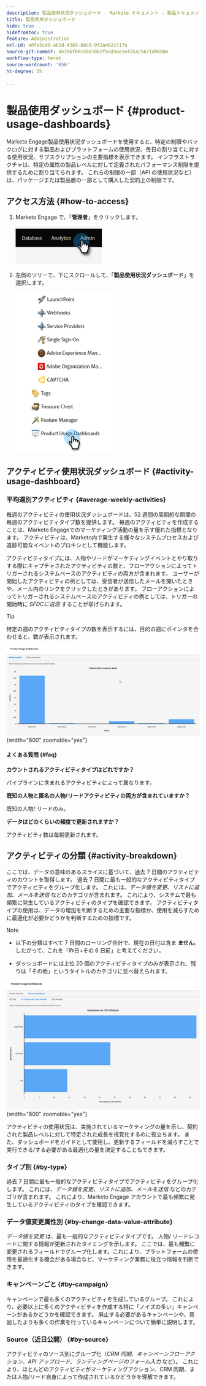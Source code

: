 ```yaml
---
description: 製品使用状況ダッシュボード - Marketo ドキュメント – 製品ドキュメント
title: 製品使用ダッシュボード
hide: true
hidefromtoc: true
feature: Administration
exl-id: a0fa5cd0-a61d-4383-88c0-9f2a4b2c717a
source-git-commit: de396f08c50a1862fbdd3ae1e435ac5671d96b0e
workflow-type: tm+mt
source-wordcount: '656'
ht-degree: 1%

---
```


# 製品使用ダッシュボード {#product-usage-dashboards}

Marketo Engage製品使用状況ダッシュボードを使用すると、特定の制限やバックログに対する製品およびプラットフォームの使用状況、毎日の割り当てに対する使用状況、サブスクリプションの主要指標を表示できます。 インフラストラクチャは、特定の属性の製品レベルに対して定義されたパフォーマンス制限を提供するために割り当てられます。 これらの制限の一部（API の使用状況など）は、パッケージまたは製品層の一部として購入した契約上の制限です。

## アクセス方法 {#how-to-access}

1. Marketo Engage で、「**管理者**」をクリックします。

   ![](assets/product-usage-dashboards-1.png)

1. 左側のツリーで、下にスクロールして、「**製品使用状況ダッシュボード**」を選択します。

   ![](assets/product-usage-dashboards-2.png)

## アクティビティ使用状況ダッシュボード {#activity-usage-dashboard}

### 平均週別アクティビティ {#average-weekly-activities}

毎週のアクティビティの使用状況ダッシュボードは、52 週間の周期的な期間の毎週のアクティビティタイプ数を提供します。 毎週のアクティビティを作成することは、Marketo Engageでのマーケティング活動の量を示す優れた指標となります。 アクティビティは、Marketo内で発生する様々なシステムプロセスおよび追跡可能なイベントのプロキシとして機能します。

アクティビティタイプには、人物やリードがマーケティングイベントとやり取りする際にキャプチャされたアクティビティの数と、フローアクションによってトリガーされるシステムベースのアクティビティの両方が含まれます。 ユーザーが開始したアクティビティの例としては、受信者が送信したメールを開いたときや、メール内のリンクをクリックしたときがあります。 フローアクションによってトリガーされるシステムベースのアクティビティの例としては、トリガーの開始時に _SFDCに送信_ することが挙げられます。

>[!TIP]
>
>特定の週のアクティビティタイプの数を表示するには、目的の週にポインタを合わせると、数が表示されます。

![](assets/product-usage-dashboards-3.png){width="800" zoomable="yes"}

#### よくある質問 {#faq}

**カウントされるアクティビティタイプはどれですか？**

パイプラインに含まれるアクティビティによって異なります。

**既知の人物と匿名の人物/リードアクティビティの両方が含まれていますか？**

既知の人物/ リードのみ。

**データはどのくらいの頻度で更新されますか？**

アクティビティ数は毎朝更新されます。

## アクティビティの分類 {#activity-breakdown}

ここでは、データの意味のあるスライスに基づいて、過去 7 日間のアクティビティのカウントを取得します。 過去 7 日間に最も一般的なアクティビティタイプでアクティビティをグループ化します。 これには、_データ値を変更_、_リストに追加_、_メールを送信_ などのカテゴリが含まれます。 これにより、システムで最も頻繁に発生しているアクティビティのタイプを確認できます。 アクティビティタイプの使用は、データの増加を判断するための主要な指標か、使用を減らすために最適化が必要かどうかを判断するための指標です。

>[!NOTE]
>
>* 以下の分類はすべて 7 日間のローリング合計で、現在の日付は含ま **ません**。 したがって、これを「昨日+その 6 日前」と考えてください。
>
>* ダッシュボードには上位 20 個のアクティビティタイプのみが表示され、残りは「その他」というタイトルのカテゴリに並べ替えられます。

![](assets/product-usage-dashboards-4.png){width="800" zoomable="yes"}

アクティビティの使用状況は、実施されているマーケティングの量を示し、契約された製品レベルに対して特定された成長を視覚化するのに役立ちます。 また、ダッシュボードをガイドとして使用し、更新するフィールドを減らすことで実行できる/する必要がある最適化の量を決定することもできます。

### タイプ別 {#by-type}

過去 7 日間に最も一般的なアクティビティタイプでアクティビティをグループ化します。 これには、_データ値を変更_、_リストに追加_、_メールを送信_ などのカテゴリが含まれます。 これにより、Marketo Engage アカウントで最も頻繁に発生しているアクティビティのタイプを確認できます。

### データ値変更属性別 {#by-change-data-value-attribute}

_データ値を変更_ は、最も一般的なアクティビティタイプです。 人物/ リードレコードに関する情報が更新されたタイミングを示します。 ここでは、最も頻繁に変更されるフィールドでグループ化します。これにより、プラットフォームの使用を最適化する機会がある場合など、マーケティング業務に役立つ情報を判断できます。

### キャンペーンごと {#by-campaign}

キャンペーンで最も多くのアクティビティを生成しているグループ。 これにより、必要以上に多くのアクティビティを作成する特に「ノイズの多い」キャンペーンがあるかどうかを確認できます。 廃止する必要があるキャンペーンや、意図したよりも多くの作業を行っているキャンペーンについて簡単に説明します。

### Source（近日公開） {#by-source}

アクティビティのソース別にグループ化（_CRM 同期_、_キャンペーンフローアクション_、_API アップロード_、_ランディングページのフォーム入力_ など）。 これにより、ほとんどのアクティビティがマーケティングアクション、CRM 同期、または人物/リード自身によって作成されているかどうかを理解できます。
